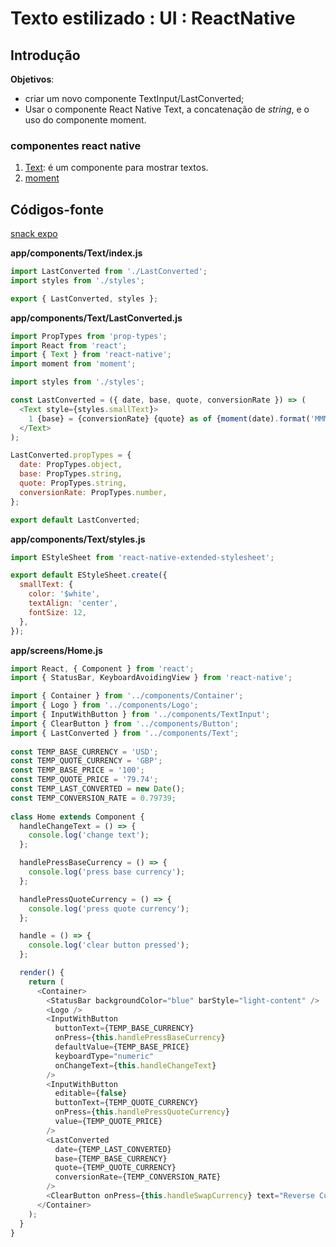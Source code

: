 

# [](#header-1) Texto estilizado : UI : ReactNative


## [](#header-2) Introdução

**Objetivos**:
- criar um novo componente TextInput/LastConverted;
- Usar o componente React Native Text, a concatenação de _string_, e o uso do componente moment.


### [](#header-3) componentes react native

1. [Text](https://facebook.github.io/react-native/docs/text.html): é um componente para mostrar textos.
2. [moment](http://momentjs.com)


## [](#header-2) Códigos-fonte

[snack expo](https://snack.expo.io/@leonardo-minora/tiipos-2018-rn-07-app)

**app/components/Text/index.js**
```javascript
import LastConverted from './LastConverted';
import styles from './styles';

export { LastConverted, styles };
```


**app/components/Text/LastConverted.js**
```javascript
import PropTypes from 'prop-types';
import React from 'react';
import { Text } from 'react-native';
import moment from 'moment';

import styles from './styles';

const LastConverted = ({ date, base, quote, conversionRate }) => (
  <Text style={styles.smallText}>
    1 {base} = {conversionRate} {quote} as of {moment(date).format('MMMM D, YYYY')}
  </Text>
);

LastConverted.propTypes = {
  date: PropTypes.object,
  base: PropTypes.string,
  quote: PropTypes.string,
  conversionRate: PropTypes.number,
};

export default LastConverted;
```

   
**app/components/Text/styles.js**
```javascript
import EStyleSheet from 'react-native-extended-stylesheet';

export default EStyleSheet.create({
  smallText: {
    color: '$white',
    textAlign: 'center',
    fontSize: 12,
  },
});
```


**app/screens/Home.js**
```javascript
import React, { Component } from 'react';
import { StatusBar, KeyboardAvoidingView } from 'react-native';

import { Container } from '../components/Container';
import { Logo } from '../components/Logo';
import { InputWithButton } from '../components/TextInput';
import { ClearButton } from '../components/Button';
import { LastConverted } from '../components/Text';
 
const TEMP_BASE_CURRENCY = 'USD';
const TEMP_QUOTE_CURRENCY = 'GBP';
const TEMP_BASE_PRICE = '100';
const TEMP_QUOTE_PRICE = '79.74';
const TEMP_LAST_CONVERTED = new Date();
const TEMP_CONVERSION_RATE = 0.79739;
 
class Home extends Component {
  handleChangeText = () => {
    console.log('change text');
  };

  handlePressBaseCurrency = () => {
    console.log('press base currency');
  };

  handlePressQuoteCurrency = () => {
    console.log('press quote currency');
  };

  handle = () => {
    console.log('clear button pressed');
  };

  render() {
    return (
      <Container>
        <StatusBar backgroundColor="blue" barStyle="light-content" />
        <Logo />
        <InputWithButton
          buttonText={TEMP_BASE_CURRENCY}
          onPress={this.handlePressBaseCurrency}
          defaultValue={TEMP_BASE_PRICE}
          keyboardType="numeric"
          onChangeText={this.handleChangeText}
        />
        <InputWithButton
          editable={false}
          buttonText={TEMP_QUOTE_CURRENCY}
          onPress={this.handlePressQuoteCurrency}
          value={TEMP_QUOTE_PRICE}
        />
        <LastConverted
          date={TEMP_LAST_CONVERTED}
          base={TEMP_BASE_CURRENCY}
          quote={TEMP_QUOTE_CURRENCY}
          conversionRate={TEMP_CONVERSION_RATE}
        />
        <ClearButton onPress={this.handleSwapCurrency} text="Reverse Currencies" />
      </Container>
    );
  }
}
```